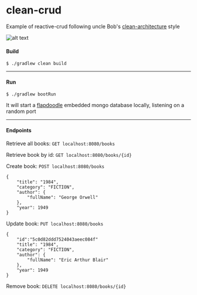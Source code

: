 # clean-crud
Example of reactive-crud following uncle Bob's [clean-architecture](https://blog.cleancoder.com/uncle-bob/2012/08/13/the-clean-architecture.html) style

![alt text](https://blog.cleancoder.com/uncle-bob/images/2012-08-13-the-clean-architecture/CleanArchitecture.jpg)

#### Build
`$ ./gradlew clean build`

---

#### Run
`$ ./gradlew bootRun`

It will start a [flapdoodle](https://github.com/flapdoodle-oss/de.flapdoodle.embed.mongo) embedded mongo database locally, listening on a random port


---
#### Endpoints

Retrieve all books: `GET localhost:8080/books`

Retrieve book by id: `GET localhost:8080/books/{id}`

Create book: `POST localhost:8080/books`

    {
        "title": "1984",
        "category": "FICTION",
        "author": {
            "fullName": "George Orwell"
        },
        "year": 1949
    }

Update book: `PUT localhost:8080/books`
    
    {
        "id":"5c0d82ddd7524043aeec084f"
        "title": "1984",
        "category": "FICTION",
        "author": {
            "fullName": "Eric Arthur Blair"
        },
        "year": 1949
    }

Remove book: `DELETE localhost:8080/books/{id}`